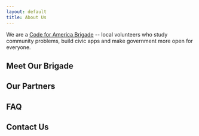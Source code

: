 ```yaml
---
layout: default
title: About Us
---
```


<!--
idea from David... use the iconic Sacramento bridge as a metaphor... bridge
image in the background... and it would be cool if we could position it such
that these words cross over the bridge
-->

We are a [Code for America Brigade](http://www.codeforamerica.org) -- local
volunteers who study community problems, build civic apps and make government
more open for everyone.

## Meet Our Brigade

## Our Partners

## FAQ

## Contact Us
